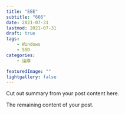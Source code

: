 ```yaml
---
title: "EEE"
subtitle: "666"
date: 2021-07-31
lastmod: 2021-07-31
draft: true
tags:
    - Windows
    - SSD
categories: 
    - 运维

featuredImage: ""
lightgallery: false
---
```


Cut out summary from your post content here.

<!--more-->

The remaining content of your post.
